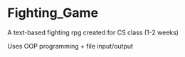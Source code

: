 # Fighting_Game
A text-based fighting rpg created for CS class (1-2 weeks)

Uses OOP programming + file input/output
